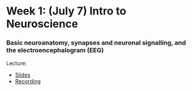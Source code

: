 # Week 1: (July 7) Intro to Neuroscience
### Basic neuroanatomy, synapses and neuronal signalling, and the electroencephalogram (EEG)

Lecture:
- [Slides](https://github.com/neurotechuoft/Workshops/blob/master/workshops_2022/week1/Intro%20to%20Neuro%20Slides.pdf)
- [Recording](https://drive.google.com/file/d/1ZQ8PjkWJOf37shpcsNqrQH5wwfq9qZwS/view?usp=sharing)
